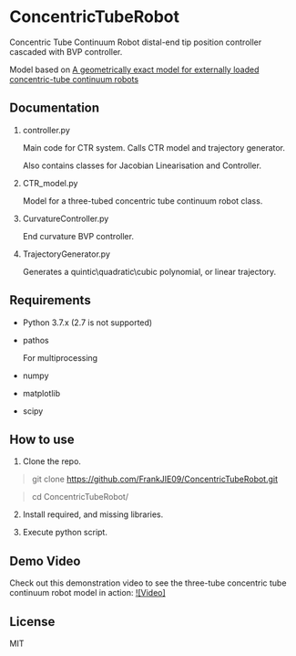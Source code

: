 # ConcentricTubeRobot

Concentric Tube Continuum Robot distal-end tip position controller cascaded with BVP controller.

Model based on [A geometrically exact model for externally loaded concentric-tube continuum robots](https://www.ncbi.nlm.nih.gov/pmc/articles/PMC3091283/)

## Documentation

1. controller.py

    Main code for CTR system. Calls CTR model and trajectory generator.
    
    Also contains classes for Jacobian Linearisation and Controller.

2. CTR_model.py

    Model for a three-tubed concentric tube continuum robot class.
    
3. CurvatureController.py

    End curvature BVP controller.

4. TrajectoryGenerator.py

    Generates a quintic\quadratic\cubic polynomial, or linear trajectory.


## Requirements

- Python 3.7.x (2.7 is not supported)

- pathos

    For multiprocessing
    
- numpy

- matplotlib

- scipy

## How to use

1. Clone the repo.

> git clone https://github.com/FrankJIE09/ConcentricTubeRobot.git

> cd ConcentricTubeRobot/

2. Install required, and missing libraries.

3. Execute python script.

## Demo Video

Check out this demonstration video to see the three-tube concentric tube continuum robot model in action:
[![Video]](https://www.bilibili.com/video/BV1eM4m1U7eC/)

## License

MIT

